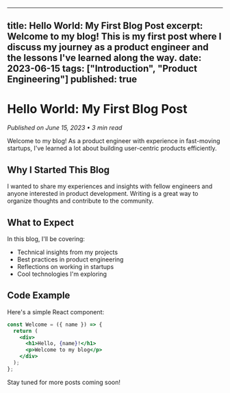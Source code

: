 
---
title: Hello World: My First Blog Post
excerpt: Welcome to my blog! This is my first post where I discuss my journey as a product engineer and the lessons I've learned along the way.
date: 2023-06-15
tags: ["Introduction", "Product Engineering"]
published: true
---

# Hello World: My First Blog Post

*Published on June 15, 2023 • 3 min read*

Welcome to my blog! As a product engineer with experience in fast-moving startups, I've learned a lot about building user-centric products efficiently.

## Why I Started This Blog

I wanted to share my experiences and insights with fellow engineers and anyone interested in product development. Writing is a great way to organize thoughts and contribute to the community.

## What to Expect

In this blog, I'll be covering:

- Technical insights from my projects
- Best practices in product engineering
- Reflections on working in startups
- Cool technologies I'm exploring

## Code Example

Here's a simple React component:

```jsx
const Welcome = ({ name }) => {
  return (
    <div>
      <h1>Hello, {name}!</h1>
      <p>Welcome to my blog</p>
    </div>
  );
};
```

Stay tuned for more posts coming soon!
